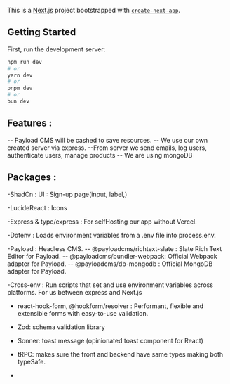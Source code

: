 This is a [Next.js](https://nextjs.org/) project bootstrapped with [`create-next-app`](https://github.com/vercel/next.js/tree/canary/packages/create-next-app).

## Getting Started

First, run the development server:

```bash
npm run dev
# or
yarn dev
# or
pnpm dev
# or
bun dev
```

## Features :

-- Payload CMS will be cashed to save resources.
-- We use our own created server via express.
--From server we send emails, log users, authenticate users, manage products
-- We are using mongoDB

## Packages :

-ShadCn : UI : Sign-up page(input, label,)

-LucideReact : Icons

-Express & type/express : For selfHosting our app without Vercel.

-Dotenv : Loads environment variables from a .env file into process.env.

-Payload : Headless CMS.
-- @payloadcms/richtext-slate : Slate Rich Text Editor for Payload.
-- @payloadcms/bundler-webpack: Official Webpack adapter for Payload.
-- @payloadcms/db-mongodb : Official MongoDB adapter for Payload.

-Cross-env : Run scripts that set and use environment variables across platforms. For us between express and Next.js

- react-hook-form, @hookform/resolver : Performant, flexible and extensible forms with easy-to-use validation.
- Zod: schema validation library
- Sonner: toast message (opinionated toast component for React)

- tRPC: makes sure the front and backend have same types making both typeSafe.
-
